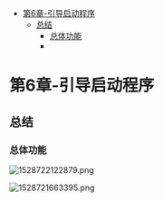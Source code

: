 <!-- TOC depthFrom:1 depthTo:6 withLinks:1 updateOnSave:1 orderedList:0 -->

- [第6章-引导启动程序](#第6章-引导启动程序)
	- [总结](#总结)
		- [总体功能](#总体功能)
		- [](#)

<!-- /TOC -->
# 第6章-引导启动程序

## 总结

### 总体功能

![1528722122879.png](image/1528722122879.png)



![1528721663395.png](image/1528721663395.png)







###
